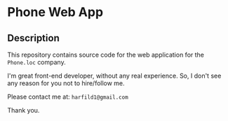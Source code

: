 # Phone Web App

## Description

This repository contains source code for the web application for the `Phone.loc` company.

I'm great front-end developer, without any real experience. So, I don't see any reason for you not to hire/follow me.

Please contact me at: `harfild1@gmail.com`

Thank you.

